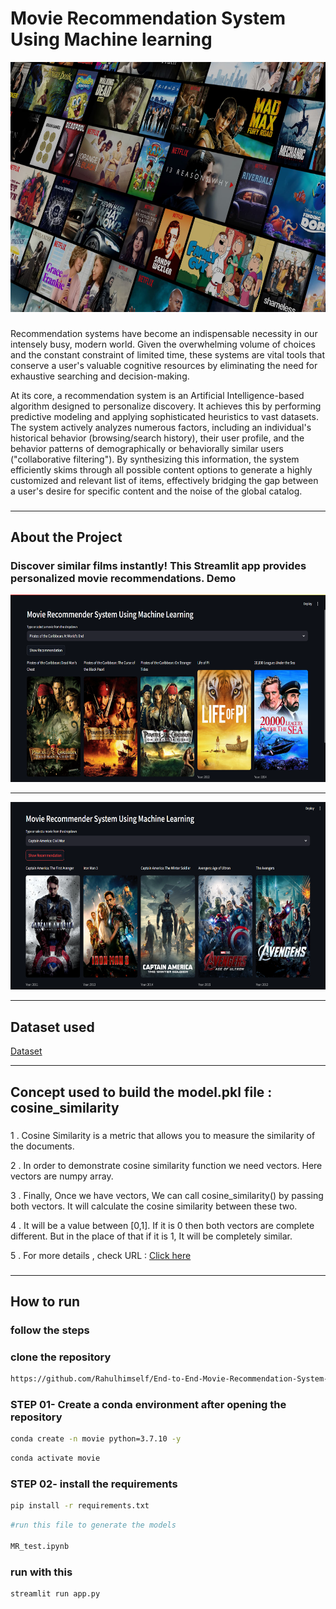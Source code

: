 # Movie Recommendation System Using Machine learning

<img src="images\main image.jpg" alt="Movie Recommendation System main poster" width="800" height="400">

###
Recommendation systems have become an indispensable necessity in our intensely busy, modern world. Given the overwhelming volume of choices and the constant constraint of limited time, these systems are vital tools that conserve a user's valuable cognitive resources by eliminating the need for exhaustive searching and decision-making.

At its core, a recommendation system is an Artificial Intelligence-based algorithm designed to personalize discovery. It achieves this by performing predictive modeling and applying sophisticated heuristics to vast datasets. The system actively analyzes numerous factors, including an individual's historical behavior (browsing/search history), their user profile, and the behavior patterns of demographically or behaviorally similar users ("collaborative filtering"). By synthesizing this information, the system efficiently skims through all possible content options to generate a highly customized and relevant list of items, effectively bridging the gap between a user's desire for specific content and the noise of the global catalog.
###

<hr>

## About the Project

### Discover similar films instantly! This Streamlit app provides personalized movie recommendations. Demo ###

<img src="images\image1.png" alt="Movie Recommendation System main poster" width="600" height="300">
<hr>
<img src="images\image2.PNG" alt="Movie Recommendation System main poster" width="600" height="300">
<hr>

## Dataset used ##

<a href="https://www.kaggle.com/datasets/sakshisemalti/movies-dataset-with-posters">Dataset</a>
<hr>

## Concept used to build the model.pkl file : cosine_similarity ##

###
1 . Cosine Similarity is a metric that allows you to measure the similarity of the documents.

2 . In order to demonstrate cosine similarity function we need vectors. Here vectors are numpy array.

3 . Finally, Once we have vectors, We can call cosine_similarity() by passing both vectors. It will calculate the cosine similarity between these two.

4 . It will be a value between [0,1]. If it is 0 then both vectors are complete different. But in the place of that if it is 1, It will be completely similar.

5 . For more details , check URL : <a href="https://www.learndatasci.com/glossary/cosine-similarity/">Click here</a>

### 
<hr>

## How to run ##

### follow the steps ###

### clone the repository ###

```bash
https://github.com/Rahulhimself/End-to-End-Movie-Recommendation-System-using-Machine-Learning
```
### STEP 01- Create a conda environment after opening the repository ###

```bash
conda create -n movie python=3.7.10 -y
```
```bash
conda activate movie
```
### STEP 02- install the requirements ###

```bash
pip install -r requirements.txt
```

```bash
#run this file to generate the models

MR_test.ipynb
```
### run with this ###
```bash
streamlit run app.py
```

